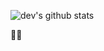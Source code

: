 <!-- ### Hi there 👋 -->

<!--
**dev-doshi/dev-doshi** is a ✨ _special_ ✨ repository because its `README.md` (this file) appears on your GitHub profile.

Here are some ideas to get you started:

- 🔭 I’m currently working on ...
- 🌱 I’m currently learning ...
- 👯 I’m looking to collaborate on ...
- 🤔 I’m looking for help with ...
- 💬 Ask me about ...
- 📫 How to reach me: ...
- 😄 Pronouns: ...
- ⚡ Fun fact: ...
-->
![dev's github stats](https://camo.githubusercontent.com/b5ffabba80795bd3425541d4d79042b35d4c55a06006cf47edab35d8096c80b8/68747470733a2f2f6769746875622d726561646d652d73746174732e76657263656c2e6170702f6170693f757365726e616d653d6465762d646f7368692673686f775f69636f6e733d74727565)
<!-- ![dev's most used languages](https://github-readme-stats.vercel.app/api/top-langs/?username=dev-doshi&layout=compact) -->

🦠🔫

